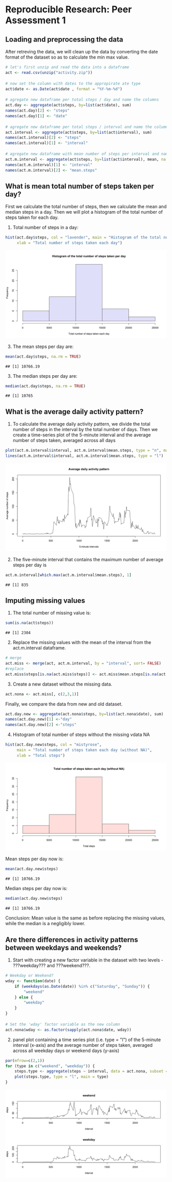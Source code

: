 # Reproducible Research: Peer Assessment 1


## Loading and preprocessing the data

After retreving the data, we will clean up the data by converting the date format of the dataset so as to calculate the min max value.


```r
# let's first unzip and read the data into a dataframe
act <- read.csv(unzip("activity.zip"))

# now set the column with dates to the appropirate ate type
act$date <- as.Date(act$date , format = "%Y-%m-%d")

# agregate new dataframe per total steps / day and name the columns 
act.day <- aggregate(act$steps, by=list(act$date), sum)
names(act.day)[2] <- "steps"
names(act.day)[1] <- "date"

# agregate new dataframe per total steps / interval and name the columns 
act.interval <- aggregate(act$steps, by=list(act$interval), sum)
names(act.interval)[2] <- "steps"
names(act.interval)[1] <- "interval"

# agregate new dataframe with mean number of steps per interval and name the columns
act.m.interval <- aggregate(act$steps, by=list(act$interval), mean, na.rm=TRUE, na.action=NULL)
names(act.m.interval)[1] <- "interval"
names(act.m.interval)[2] <- "mean.steps"
```

## What is mean total number of steps taken per day?

First we calculate the total number of steps, then we calculate the mean and median steps in a day. Then we will plot a histogram of the total number of steps taken for each day.

1. Total number of steps in a day:

```r
hist(act.day$steps, col = "lavender", main = "Histogram of the total number of steps taken per day",
     xlab = "Total number of steps taken each day")
```

![](PA1_template_files/figure-html/unnamed-chunk-2-1.png) 

3. The mean steps per day are:

```r
mean(act.day$steps, na.rm = TRUE)
```

```
## [1] 10766.19
```

3. The median steps per day are:

```r
median(act.day$steps, na.rm = TRUE)
```

```
## [1] 10765
```

## What is the average daily activity pattern?
1. To calculate the average daily activity pattern, we divide the total number of steps in the interval by the total number of days. Then we create a time-series plot of the 5-minute interval and the average number of steps taken, averaged across all days


```r
plot(act.m.interval$interval, act.m.interval$mean.steps, type = "n", main = "Average daily activity pattern", xlab = "5-minute intervals", ylab = "Average number of steps") 
lines(act.m.interval$interval, act.m.interval$mean.steps, type = "l") 
```

![](PA1_template_files/figure-html/unnamed-chunk-5-1.png) 

2. The five-minute interval that contains the maximum number of average steps per day is 

```r
act.m.interval[which.max(act.m.interval$mean.steps), 1]
```

```
## [1] 835
```

## Imputing missing values
1. The total number of missing value is:

```r
sum(is.na(act$steps))
```

```
## [1] 2304
```

2. Replace the missing values with the mean of the interval from the act.m.interval dataframe.

```r
# merge
act.miss <- merge(act, act.m.interval, by = "interval", sort= FALSE)
#replace
act.miss$steps[is.na(act.miss$steps)] <- act.miss$mean.steps[is.na(act.miss$steps)]
```

3. Create a new dataset without the missing data.

```r
act.nona <- act.miss[, c(2,3,1)]
```

Finally, we compare the data from new and old dataset.

```r
act.day.new <- aggregate(act.nona$steps, by=list(act.nona$date), sum)
names(act.day.new)[1] <-"day"
names(act.day.new)[2] <-"steps"
```

4. Histogram of total number of steps without the missing vdata NA

```r
hist(act.day.new$steps, col = "mistyrose",
     main = "Total number of steps taken each day (without NA)",
     xlab = "Total steps")
```

![](PA1_template_files/figure-html/unnamed-chunk-11-1.png) 

Mean steps per day now is:

```r
mean(act.day.new$steps)
```

```
## [1] 10766.19
```

Median steps per day now is:

```r
median(act.day.new$steps)
```

```
## [1] 10766.19
```

Conclusion:
Mean value is the same as before replacing the missing values, while the median is a negligibly lower.

## Are there differences in activity patterns between weekdays and weekends?
1. Start with creating a new factor variable in the dataset with two levels - ???weekday??? and ???weekend???.

```r
# Weekday or Weekend?
wday <- function(date) {
    if (weekdays(as.Date(date)) %in% c("Saturday", "Sunday")) {
        "weekend"
    } else {
        "weekday"
    }
}

# Set the 'wday' factor variable as the new column 
act.nona$wday <- as.factor(sapply(act.nona$date, wday))
```

2. panel plot containing a time series plot (i.e. type = "l") of the 5-minute interval (x-axis) and the average number of steps taken, averaged across all weekday days or weekend days (y-axis)

```r
par(mfrow=c(2,1))
for (type in c("weekend", "weekday")) {
    steps.type <- aggregate(steps ~ interval, data = act.nona, subset = act.nona$wday==type, FUN = mean)
    plot(steps.type, type = "l", main = type)
}
```

![](PA1_template_files/figure-html/unnamed-chunk-15-1.png) 
